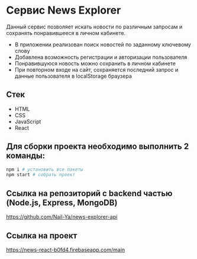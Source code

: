 # Cервис News Explorer

Данный сервис позволяет искать новости по различным запросам и сохранять понравившееся в личном кабинете.


* В приложении реализован поиск новостей по заданному ключевому слову
* Добавлена возможность регистрации и авторизации пользователя
* Понравившуюся новость можно сохранить в личном кабинете
* При повторном входе на сайт, сохраняется последний запрос и данные пользователя в localStorage браузера


## Стек
* HTML
* CSS
* JavaScript
* React


## Для сборки проекта необходимо выполнить 2 команды:

```bash
npm i # установить все пакеты
npm start # собрать проект
```


## Ссылка на репозиторий с backend частью (Node.js, Express, MongoDB)
https://github.com/Nail-Ya/news-explorer-api


## Ссылка на проект
https://news-react-b0fd4.firebaseapp.com/main
